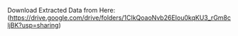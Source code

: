 Download Extracted Data from Here:(https://drive.google.com/drive/folders/1CIkQoaoNvb26EIou0kqKU3_rGm8cljBK?usp=sharing)